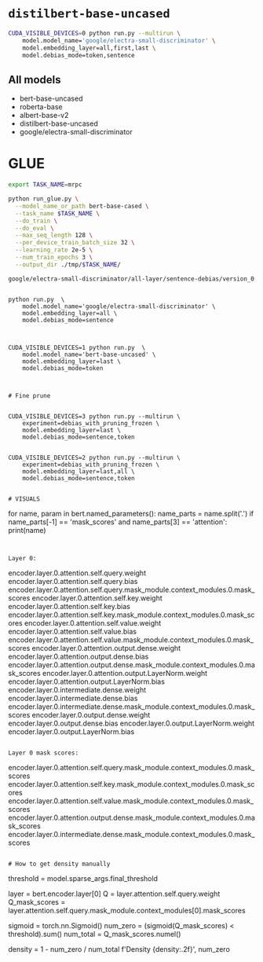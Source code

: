 # `distilbert-base-uncased`
```bash
CUDA_VISIBLE_DEVICES=0 python run.py --multirun \
    model.model_name='google/electra-small-discriminator' \
    model.embedding_layer=all,first,last \
    model.debias_mode=token,sentence
```

## All models
- bert-base-uncased
- roberta-base
- albert-base-v2
- distilbert-base-uncased
- google/electra-small-discriminator





# GLUE
```bash
export TASK_NAME=mrpc

python run_glue.py \
  --model_name_or_path bert-base-cased \
  --task_name $TASK_NAME \
  --do_train \
  --do_eval \
  --max_seq_length 128 \
  --per_device_train_batch_size 32 \
  --learning_rate 2e-5 \
  --num_train_epochs 3 \
  --output_dir ./tmp/$TASK_NAME/
```


```
google/electra-small-discriminator/all-layer/sentence-debias/version_0


python run.py  \
    model.model_name='google/electra-small-discriminator' \
    model.embedding_layer=all \
    model.debias_mode=sentence



CUDA_VISIBLE_DEVICES=1 python run.py  \
    model.model_name='bert-base-uncased' \
    model.embedding_layer=last \
    model.debias_mode=token



# Fine prune


CUDA_VISIBLE_DEVICES=3 python run.py --multirun \
    experiment=debias_with_pruning_frozen \
    model.embedding_layer=last \
    model.debias_mode=sentence,token


CUDA_VISIBLE_DEVICES=2 python run.py --multirun \
    experiment=debias_with_pruning_frozen \
    model.embedding_layer=last,all \
    model.debias_mode=sentence,token


# VISUALS
```
for name, param in bert.named_parameters():
    name_parts = name.split('.')
    if name_parts[-1] == 'mask_scores' and name_parts[3] == 'attention':
        print(name)
```


Layer 0:
```
encoder.layer.0.attention.self.query.weight
encoder.layer.0.attention.self.query.bias
encoder.layer.0.attention.self.query.mask_module.context_modules.0.mask_scores
encoder.layer.0.attention.self.key.weight
encoder.layer.0.attention.self.key.bias
encoder.layer.0.attention.self.key.mask_module.context_modules.0.mask_scores
encoder.layer.0.attention.self.value.weight
encoder.layer.0.attention.self.value.bias
encoder.layer.0.attention.self.value.mask_module.context_modules.0.mask_scores
encoder.layer.0.attention.output.dense.weight
encoder.layer.0.attention.output.dense.bias
encoder.layer.0.attention.output.dense.mask_module.context_modules.0.mask_scores
encoder.layer.0.attention.output.LayerNorm.weight
encoder.layer.0.attention.output.LayerNorm.bias
encoder.layer.0.intermediate.dense.weight
encoder.layer.0.intermediate.dense.bias
encoder.layer.0.intermediate.dense.mask_module.context_modules.0.mask_scores
encoder.layer.0.output.dense.weight
encoder.layer.0.output.dense.bias
encoder.layer.0.output.LayerNorm.weight
encoder.layer.0.output.LayerNorm.bias
```

Layer 0 mask scores:
```
encoder.layer.0.attention.self.query.mask_module.context_modules.0.mask_scores
encoder.layer.0.attention.self.key.mask_module.context_modules.0.mask_scores
encoder.layer.0.attention.self.value.mask_module.context_modules.0.mask_scores
encoder.layer.0.attention.output.dense.mask_module.context_modules.0.mask_scores
encoder.layer.0.intermediate.dense.mask_module.context_modules.0.mask_scores
```

# How to get density manually
```
threshold = model.sparse_args.final_threshold

layer = bert.encoder.layer[0]
Q = layer.attention.self.query.weight
Q_mask_scores = layer.attention.self.query.mask_module.context_modules[0].mask_scores

sigmoid = torch.nn.Sigmoid()
num_zero = (sigmoid(Q_mask_scores) < threshold).sum()
num_total = Q_mask_scores.numel()

density = 1 - num_zero / num_total
f'Density {density:.2f}', num_zero
```
